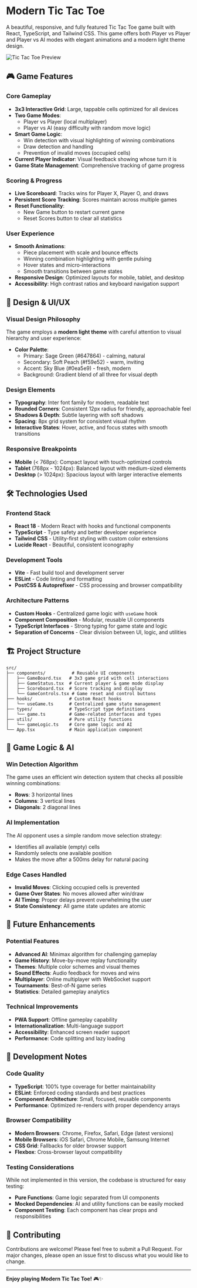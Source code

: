 # Modern Tic Tac Toe

A beautiful, responsive, and fully featured Tic Tac Toe game built with React, TypeScript, and Tailwind CSS. This game offers both Player vs Player and Player vs AI modes with elegant animations and a modern light theme design.

![Tic Tac Toe Preview](https://images.pexels.com/photos/163064/play-stone-network-networked-interactive-163064.jpeg?auto=compress&cs=tinysrgb&w=1260&h=750&dpr=1)

## 🎮 Game Features

### Core Gameplay
- **3x3 Interactive Grid**: Large, tappable cells optimized for all devices
- **Two Game Modes**: 
  - Player vs Player (local multiplayer)
  - Player vs AI (easy difficulty with random move logic)
- **Smart Game Logic**: 
  - Win detection with visual highlighting of winning combinations
  - Draw detection and handling
  - Prevention of invalid moves (occupied cells)
- **Current Player Indicator**: Visual feedback showing whose turn it is
- **Game State Management**: Comprehensive tracking of game progress

### Scoring & Progress
- **Live Scoreboard**: Tracks wins for Player X, Player O, and draws
- **Persistent Score Tracking**: Scores maintain across multiple games
- **Reset Functionality**: 
  - New Game button to restart current game
  - Reset Scores button to clear all statistics

### User Experience
- **Smooth Animations**: 
  - Piece placement with scale and bounce effects
  - Winning combination highlighting with gentle pulsing
  - Hover states and micro-interactions
  - Smooth transitions between game states
- **Responsive Design**: Optimized layouts for mobile, tablet, and desktop
- **Accessibility**: High contrast ratios and keyboard navigation support

## 🎨 Design & UI/UX

### Visual Design Philosophy
The game employs a **modern light theme** with careful attention to visual hierarchy and user experience:

- **Color Palette**: 
  - Primary: Sage Green (#647864) - calming, natural
  - Secondary: Soft Peach (#f59e52) - warm, inviting  
  - Accent: Sky Blue (#0ea5e9) - fresh, modern
  - Background: Gradient blend of all three for visual depth

### Design Elements
- **Typography**: Inter font family for modern, readable text
- **Rounded Corners**: Consistent 12px radius for friendly, approachable feel
- **Shadows & Depth**: Subtle layering with soft shadows
- **Spacing**: 8px grid system for consistent visual rhythm
- **Interactive States**: Hover, active, and focus states with smooth transitions

### Responsive Breakpoints
- **Mobile** (< 768px): Compact layout with touch-optimized controls
- **Tablet** (768px - 1024px): Balanced layout with medium-sized elements  
- **Desktop** (> 1024px): Spacious layout with larger interactive elements

## 🛠 Technologies Used

### Frontend Stack
- **React 18** - Modern React with hooks and functional components
- **TypeScript** - Type safety and better developer experience
- **Tailwind CSS** - Utility-first styling with custom color extensions
- **Lucide React** - Beautiful, consistent iconography

### Development Tools
- **Vite** - Fast build tool and development server
- **ESLint** - Code linting and formatting
- **PostCSS & Autoprefixer** - CSS processing and browser compatibility

### Architecture Patterns
- **Custom Hooks** - Centralized game logic with `useGame` hook
- **Component Composition** - Modular, reusable UI components
- **TypeScript Interfaces** - Strong typing for game state and logic
- **Separation of Concerns** - Clear division between UI, logic, and utilities

## 🏗 Project Structure

```
src/
├── components/          # Reusable UI components
│   ├── GameBoard.tsx   # 3x3 game grid with cell interactions
│   ├── GameStatus.tsx  # Current player & game mode display
│   ├── Scoreboard.tsx  # Score tracking and display
│   └── GameControls.tsx # Game reset and control buttons
├── hooks/              # Custom React hooks
│   └── useGame.ts      # Centralized game state management
├── types/              # TypeScript type definitions
│   └── game.ts         # Game-related interfaces and types
├── utils/              # Pure utility functions
│   └── gameLogic.ts    # Core game logic and AI
└── App.tsx             # Main application component
```

## 🧠 Game Logic & AI

### Win Detection Algorithm
The game uses an efficient win detection system that checks all possible winning combinations:
- **Rows**: 3 horizontal lines
- **Columns**: 3 vertical lines  
- **Diagonals**: 2 diagonal lines

### AI Implementation
The AI opponent uses a simple random move selection strategy:
- Identifies all available (empty) cells
- Randomly selects one available position
- Makes the move after a 500ms delay for natural pacing

### Edge Cases Handled
- **Invalid Moves**: Clicking occupied cells is prevented
- **Game Over States**: No moves allowed after win/draw
- **AI Timing**: Proper delays prevent overwhelming the user
- **State Consistency**: All game state updates are atomic

## 🎯 Future Enhancements

### Potential Features
- **Advanced AI**: Minimax algorithm for challenging gameplay
- **Game History**: Move-by-move replay functionality
- **Themes**: Multiple color schemes and visual themes
- **Sound Effects**: Audio feedback for moves and wins
- **Multiplayer**: Online multiplayer with WebSocket support
- **Tournaments**: Best-of-N game series
- **Statistics**: Detailed gameplay analytics

### Technical Improvements
- **PWA Support**: Offline gameplay capability
- **Internationalization**: Multi-language support
- **Accessibility**: Enhanced screen reader support
- **Performance**: Code splitting and lazy loading

## 📝 Development Notes

### Code Quality
- **TypeScript**: 100% type coverage for better maintainability
- **ESLint**: Enforced coding standards and best practices
- **Component Architecture**: Small, focused, reusable components
- **Performance**: Optimized re-renders with proper dependency arrays

### Browser Compatibility
- **Modern Browsers**: Chrome, Firefox, Safari, Edge (latest versions)
- **Mobile Browsers**: iOS Safari, Chrome Mobile, Samsung Internet
- **CSS Grid**: Fallbacks for older browser support
- **Flexbox**: Cross-browser layout compatibility

### Testing Considerations
While not implemented in this version, the codebase is structured for easy testing:
- **Pure Functions**: Game logic separated from UI components
- **Mocked Dependencies**: AI and utility functions can be easily mocked
- **Component Testing**: Each component has clear props and responsibilities

## 🤝 Contributing

Contributions are welcome! Please feel free to submit a Pull Request. For major changes, please open an issue first to discuss what you would like to change.

---

**Enjoy playing Modern Tic Tac Toe!** 🎮✨
